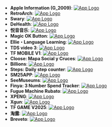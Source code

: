 - **Apple Information (G_2009)**: [![App Logo](https://is1-ssl.mzstatic.com/image/thumb/Purple211/v4/da/8f/94/da8f947d-5588-b111-3b7d-c3ad72f005f6/AppIcon-1x_U007epad-0-1-85-220-0.png/200x200bb-80.png)](https://testflight.apple.com/join/mvvPpeZf)
- **RetroArch**: [![App Logo](https://is1-ssl.mzstatic.com/image/thumb/Purple221/v4/a2/ec/4c/a2ec4c00-f3ea-868f-75b8-097c841e6e93/Default-0-0-1x_U007epad-0-1-85-220.png/200x200bb-80.png)](https://testflight.apple.com/join/A1LMA3Mx)
- **Swary**: [![App Logo](https://is1-ssl.mzstatic.com/image/thumb/Purple221/v4/65/a1/4f/65a14ff3-d943-edba-8bf8-ad21f58e6fff/AppIcon-0-0-1x_U007ephone-0-1-0-85-220.png/200x200bb-80.png)](https://testflight.apple.com/join/5v1fXjp7)
- **DeHealth**: [![App Logo](https://is1-ssl.mzstatic.com/image/thumb/Purple221/v4/57/9c/2f/579c2f63-819c-aa29-046c-1642972c6f6b/AppIcon-0-0-1x_U007epad-0-1-0-85-220.jpeg/200x200bb-80.png)](https://testflight.apple.com/join/gmQsAnVp)
- **悦音音乐**: [![App Logo](https://is1-ssl.mzstatic.com/image/thumb/Purple211/v4/d2/51/a1/d251a197-fee1-3dfe-b351-060c3b813cd9/AppIcon-0-0-1x_U007epad-0-1-85-220.png/200x200bb-80.png)](https://testflight.apple.com/join/NEtQuaCF)
- **Magic OK Button**: [![App Logo](https://is1-ssl.mzstatic.com/image/thumb/Purple221/v4/c0/5b/5b/c05b5b9b-4b7d-cdd6-98dc-c630faedda4d/AppIcon-0-0-1x_U007epad-0-1-85-220.png/200x200bb-80.png)](https://testflight.apple.com/join/C75hSf9N)
- **Ellie・Language Learning**: [![App Logo](https://is1-ssl.mzstatic.com/image/thumb/Purple221/v4/7f/fc/e1/7ffce16b-2178-2f58-db71-fa09501e3361/AppIcon-0-0-1x_U007emarketing-0-11-0-85-220.png/200x200bb-80.png)](https://testflight.apple.com/join/VBQAUsW1)
- **TDS video 3**: [![App Logo](https://is1-ssl.mzstatic.com/image/thumb/Purple221/v4/58/ed/65/58ed65b9-5b65-92e5-2058-4da19523de2c/AppIcon-0-0-1x_U007ephone-0-1-85-220.png/200x200bb-80.png)](https://testflight.apple.com/join/uk4993r5)
- **TF MOBILE V1**: [![App Logo](https://is1-ssl.mzstatic.com/image/thumb/Purple211/v4/76/d3/8a/76d38ac1-3107-afc6-70ed-f48555cbc787/AppIcon-0-0-1x_U007emarketing-0-8-0-85-220.png/200x200bb-80.png)](https://testflight.apple.com/join/bH1kJPb9)
- **Cloose: Mapa Social y Cruces**: [![App Logo](https://is1-ssl.mzstatic.com/image/thumb/Purple221/v4/b1/c1/02/b1c102dd-d01c-b44d-3bed-bff2f58155cb/AppIcon-0-0-1x_U007emarketing-0-8-0-85-220.png/200x200bb-80.png)](https://testflight.apple.com/join/5atykCrM)
- **Billions**: [![App Logo](https://is1-ssl.mzstatic.com/image/thumb/Purple221/v4/30/e8/35/30e835f3-c9d6-8426-0785-8c9db18bb59f/AppIcon-0-0-1x_U007emarketing-0-8-0-85-220.png/200x200bb-80.png)](https://testflight.apple.com/join/8bTrPASZ)
- **Steps: Daily step counter**: [![App Logo](https://is1-ssl.mzstatic.com/image/thumb/Purple211/v4/cc/63/fb/cc63fb9f-b31c-585c-83b3-741c4d4de8bb/AppIcon-0-0-1x_U007ephone-0-1-85-220.png/200x200bb-80.png)](https://testflight.apple.com/join/8D1CyJeM)
- **SM25APP**: [![App Logo](https://is1-ssl.mzstatic.com/image/thumb/Purple221/v4/fc/72/ec/fc72ecf8-68a5-b137-408e-07440b4968b6/AppIcon-0-0-1x_U007emarketing-0-8-0-85-220.png/200x200bb-80.png)](https://testflight.apple.com/join/wJg86SX2)
- **SeeMuseums**: [![App Logo](https://is1-ssl.mzstatic.com/image/thumb/Purple211/v4/de/40/1f/de401f2e-3c3d-091d-0b73-34a455b91d24/AppIcon-0-0-1x_U007ephone-0-1-85-220.png/200x200bb-80.png)](https://testflight.apple.com/join/r6bUD8q1)
- **Finya: 3 Number Spend Tracker**: [![App Logo](https://is1-ssl.mzstatic.com/image/thumb/Purple211/v4/75/04/f7/7504f7af-9c6a-b6cc-3cb5-7f022e37072e/AppIcon-0-0-1x_U007emarketing-0-8-0-85-220.png/200x200bb-80.png)](https://testflight.apple.com/join/ZVmd6xBr)
- **Fugue Machine Rubato**: [![App Logo](https://is1-ssl.mzstatic.com/image/thumb/Purple221/v4/5f/97/cb/5f97cbab-5db0-00f0-72aa-aedbf9b189a2/AppIcon-0-0-1x_U007emarketing-0-8-0-85-220.png/200x200bb-80.png)](https://testflight.apple.com/join/n1nedavK)
- **XPENG**: [![App Logo](https://is1-ssl.mzstatic.com/image/thumb/Purple211/v4/e3/93/e7/e393e7fe-9ff5-a3cf-7e2d-19e01e0546e1/XAppIcon-0-0-1x_U007emarketing-0-8-0-sRGB-0-85-220.png/200x200bb-80.png)](https://testflight.apple.com/join/HguC3g33)
- **Xgun**: [![App Logo](https://is1-ssl.mzstatic.com/image/thumb/Purple221/v4/c9/7d/8c/c97d8c43-d76f-5846-13fb-151bfb95860e/AppIcon-0-0-1x_U007emarketing-0-8-0-85-220.png/200x200bb-80.png)](https://testflight.apple.com/join/MEsXs91v)
- **TF GAME V2025**: [![App Logo](https://is1-ssl.mzstatic.com/image/thumb/Purple211/v4/97/3f/16/973f16c4-0bde-f5de-d907-ff8a73d3fe25/AppIcon-0-0-1x_U007emarketing-0-0-0-7-0-0-sRGB-0-0-0-GLES2_U002c0-512MB-85-220-0-0.png/200x200bb-80.png)](https://testflight.apple.com/join/PSGNVZHF)
- **淘露**: [![App Logo](https://is1-ssl.mzstatic.com/image/thumb/Purple221/v4/2c/dc/c6/2cdcc60f-426e-2608-fe5c-9027e9944470/AppIcon-0-0-1x_U007ephone-0-11-0-0-GLES2_U002c0-85-220.png/200x200bb-80.png)](https://testflight.apple.com/join/YAOnk6Uw)
- **Breveto**: [![App Logo](https://is1-ssl.mzstatic.com/image/thumb/Purple211/v4/d1/a4/e7/d1a4e73e-b44d-db16-6fc9-c5b8ba1410e2/AppIcon-0-0-1x_U007epad-0-1-0-sRGB-85-220.png/200x200bb-80.png)](https://testflight.apple.com/join/9mqMgFjT)
